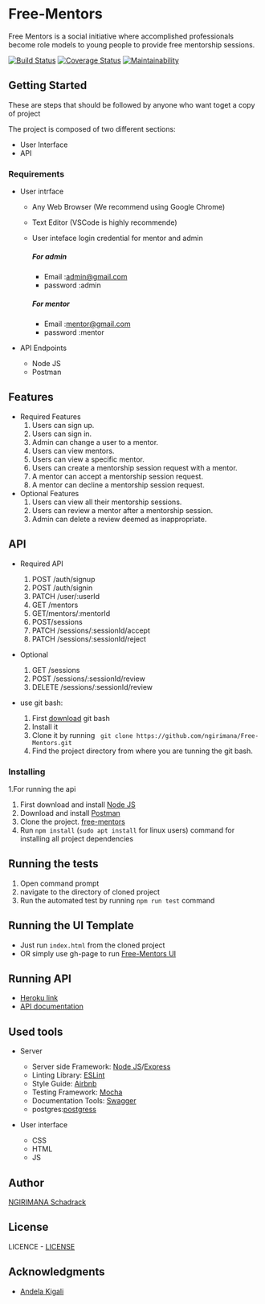 
# Free-Mentors
Free Mentors is a social initiative where accomplished professionals become role models to young people to provide free mentorship sessions.

[![Build Status](https://travis-ci.org/ngirimana/Free-Mentors.svg?branch=develop)](https://travis-ci.org/ngirimana/Free-Mentors)       [![Coverage Status](https://coveralls.io/repos/github/ngirimana/Free-Mentors/badge.svg?branch=develop)](https://coveralls.io/github/ngirimana/Free-Mentors?branch=develop)  [![Maintainability](https://api.codeclimate.com/v1/badges/98957c3773b0501405e5/maintainability)](https://codeclimate.com/github/ngirimana/Free-Mentors/maintainability)

## Getting Started


These are steps that should be followed by anyone who want toget a copy of project

The project is composed of two different sections:
- User Interface
- API

### Requirements

* User intrface
    * Any Web Browser (We recommend using Google Chrome)
    * Text Editor (VSCode is highly recommende)
    * User inteface login credential for mentor and admin

      ##### For admin
        * Email :admin@gmail.com
        * password :admin
      ##### For mentor
        * Email :mentor@gmail.com
        * password :mentor

* API Endpoints
   * Node JS
   * Postman
##  Features
   * Required Features
      1. Users can sign up.
      2. Users can sign in.
      3. Admin can change a user to a mentor.
      4. Users can view mentors.
      5. Users can view a specific mentor.
      6. Users can create a mentorship session request with a mentor.
      7. A mentor can accept a mentorship session request.
      8. A mentor can decline a mentorship session request.
   * Optional Features
      1. Users can view all their mentorship sessions.
      2. Users can review a mentor after a mentorship session.
      3. Admin can delete a review deemed as inappropriate.

## API
  * Required API
      1. POST /auth/signup
      2. POST /auth/signin
      3. PATCH /user/:userId
      4. GET /mentors
      5. GET/mentors/:mentorId
      6. POST/sessions
      7. PATCH /sessions/:sessionId/accept
      8. PATCH /sessions/:sessionId/reject
   * Optional
      1. GET /sessions
      2. POST /sessions/:sessionId/review
      3. DELETE /sessions/:sessionId/review

* use git bash:
   1. First [download](https://git-scm.com/downloads) git bash
   2. Install it
   3. Clone it by running ` git clone https://github.com/ngirimana/Free-Mentors.git`
   4. Find the project directory from where you are tunning the git bash.

### Installing

1.For running the api

   1. First download and install [Node JS](https://nodejs.org/en/download/)
   2. Download and install [Postman](https://www.getpostman.com/downloads/)
   3. Clone the project. [free-mentors](https://github.com/ngirimana/Free-Mentors/tree/develop)
   4. Run `npm install` (`sudo apt install` for linux users) command for installing all project dependencies

## Running the tests

  1. Open command prompt
  2. navigate to the directory of cloned project
  3. Run the automated test by running `npm run test` command

## Running the UI Template

  - Just run `index.html` from the cloned project
  - OR simply use gh-page to run [Free-Mentors UI ](https://github.com/ngirimana/Free-Mentors/UI/)
## Running API
   - [Heroku link](/free-mentors-web.herokuapp.com/)
   - [API documentation](https://free-mentors-web.herokuapp.com/api-docs)

## Used tools

* Server
   * Server side Framework: [Node JS](https://nodejs.org/)/[Express](https://expressjs.com/)
   * Linting Library: [ESLint](https://eslint.org)
   * Style Guide: [Airbnb](https://github.com/airbnb/javascript)
   * Testing Framework: [Mocha](https://mochajs.org/)
   * Documentation Tools: [Swagger](https://swagger.io/tools/swagger-ui/)
   * postgres:[postgress](https://node-postgres.com)


* User interface

   * CSS
   * HTML
   * JS
## Author

[NGIRIMANA Schadrack](https://github.com/ngirimana/)

## License

LICENCE - [LICENSE](LICENCE.md)


## Acknowledgments

* [Andela Kigali](https://andela.com/)